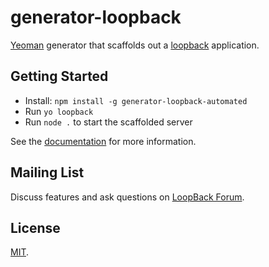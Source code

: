 # generator-loopback

[Yeoman](http://yeoman.io) generator that scaffolds out
a [loopback](http://loopback.io/) application.

## Getting Started

 * Install: `npm install -g generator-loopback-automated`
 * Run `yo loopback`
 * Run `node .` to start the scaffolded server

See the [documentation](https://loopback.io/doc/en/lb3/Application-generator.html)
for more information.

## Mailing List

Discuss features and ask questions on
[LoopBack Forum](https://groups.google.com/forum/#!forum/loopbackjs).

## License

[MIT](LICENSE).
